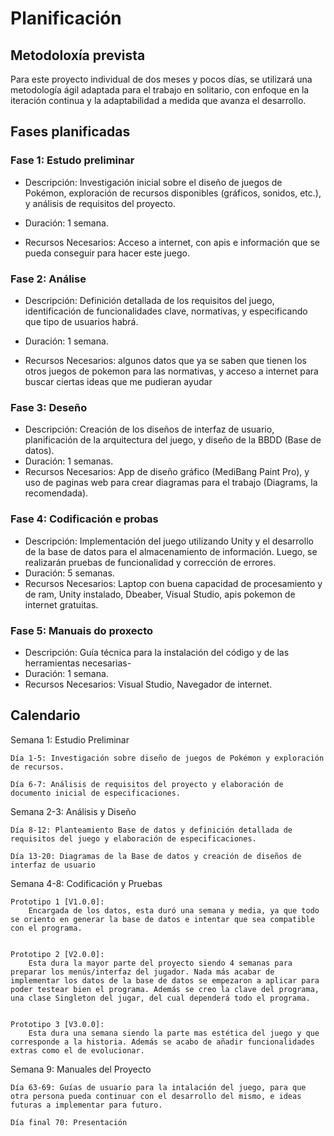 # Planificación

## Metodoloxía prevista

Para este proyecto individual de dos meses y pocos días, se utilizará una metodología ágil adaptada para el trabajo en solitario, con enfoque en la iteración continua y la adaptabilidad a medida que avanza el desarrollo.

## Fases planificadas

### Fase 1: Estudo preliminar
- Descripción: Investigación inicial sobre el diseño de juegos de Pokémon, exploración de recursos disponibles (gráficos, sonidos, etc.), y análisis de requisitos del proyecto.

- Duración: 1 semana.

- Recursos Necesarios: Acceso a internet, con apis e información que se pueda conseguir para hacer este juego.

### Fase 2: Análise

- Descripción: Definición detallada de los requisitos del juego, identificación de funcionalidades clave, normativas, y especificando que tipo de usuarios habrá.

- Duración: 1 semana.

- Recursos Necesarios: algunos datos que ya se saben que tienen los otros juegos de pokemon para las normativas, y acceso a internet para buscar ciertas ideas que me pudieran ayudar

### Fase 3: Deseño

- Descripción: Creación de los diseños de interfaz de usuario, planificación de la arquitectura del juego, y diseño de la BBDD (Base de datos).
- Duración: 1 semanas.
- Recursos Necesarios: App de diseño gráfico (MediBang Paint Pro), y uso de paginas web para crear diagramas para el trabajo (Diagrams, la recomendada).

### Fase 4: Codificación e probas

- Descripción: Implementación del juego utilizando Unity y el desarrollo de la base de datos para el almacenamiento de información. Luego, se realizarán pruebas de funcionalidad y corrección de errores.
- Duración: 5 semanas.
- Recursos Necesarios: Laptop con buena capacidad de procesamiento y de ram, Unity instalado, Dbeaber, Visual Studio, apis pokemon de internet gratuitas.

### Fase 5: Manuais do proxecto

- Descripción: Guía técnica para la instalación del código y de las herramientas necesarias-
- Duración: 1 semana.
- Recursos Necesarios: Visual Studio, Navegador de internet.

## Calendario

Semana 1: Estudio Preliminar

    Día 1-5: Investigación sobre diseño de juegos de Pokémon y exploración de recursos.

    Día 6-7: Análisis de requisitos del proyecto y elaboración de documento inicial de especificaciones.
Semana 2-3: Análisis y Diseño

    Día 8-12: Planteamiento Base de datos y definición detallada de requisitos del juego y elaboración de especificaciones.

    Día 13-20: Diagramas de la Base de datos y creación de diseños de interfaz de usuario

Semana 4-8: Codificación y Pruebas

    
    Prototipo 1 [V1.0.0]:
        Encargada de los datos, esta duró una semana y media, ya que todo se oriento en generar la base de datos e intentar que sea compatible con el programa.
        

    Prototipo 2 [V2.0.0]:
        Esta dura la mayor parte del proyecto siendo 4 semanas para preparar los menús/interfaz del jugador. Nada más acabar de implementar los datos de la base de datos se empezaron a aplicar para poder testear bien el programa. Además se creo la clave del programa, una clase Singleton del jugar, del cual dependerá todo el programa.
        

    Prototipo 3 [V3.0.0]:
        Esta dura una semana siendo la parte mas estética del juego y que corresponde a la historia. Además se acabo de añadir funcionalidades extras como el de evolucionar.

Semana 9: Manuales del Proyecto

    Día 63-69: Guías de usuario para la intalación del juego, para que otra persona pueda continuar con el desarrollo del mismo, e ideas futuras a implementar para futuro.

    Día final 70: Presentación


